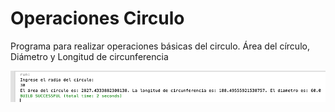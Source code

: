 # Operaciones Circulo
Programa para realizar operaciones básicas del circulo. Área del círculo, Diámetro y Longitud de circunferencia

![](images/screen.png)
